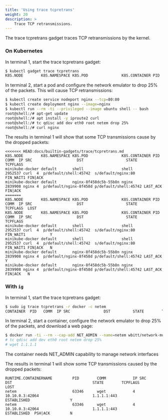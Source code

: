 ```yaml
---
title: 'Using trace tcpretrans'
weight: 20
description: >
    Trace TCP retransmissions.
---
```


The trace tcpretrans gadget traces TCP retransmissions by the kernel.

### On Kubernetes

In terminal 1, start the trace tcpretrans gadget:

```bash
$ kubectl gadget trace tcpretrans
K8S.NODE        K8S.NAMESPACE K8S.POD               K8S.CONTAINER PID     COMM  IP SRC                    DST                   STATE     TCPFLAGS  LOST
```

In terminal 2, start a pod and configure the network emulator to drop 25% of the packets. This will cause TCP retransmissions:

```bash
$ kubectl create service nodeport nginx --tcp=80:80
$ kubectl create deployment nginx --image=nginx
$ kubectl run --rm -ti --privileged --image ubuntu shell -- bash
root@shell:/# apt-get update
root@shell:/# apt install -y iproute2 curl
root@shell:/# tc qdisc add dev eth0 root netem drop 25%
root@shell:/# curl nginx
```

The results in terminal 1 will show that some TCP transmissions cause by the dropped packets:

```
<<<<<<< HEAD:docs/builtin-gadgets/trace/tcpretrans.md
K8S.NODE        K8S.NAMESPACE K8S.POD               K8S.CONTAINER PID     COMM  IP SRC                    DST                   STATE     TCPFLAGS
minikube-docker default       shell                 shell         2952537 curl  4  p/default/shell:45742  s/default/nginx:80    FIN_WAIT1 FIN|ACK
minikube-docker default       nginx-8f458dc5b-55b8n nginx         2839908 nginx 4  p/default/nginx-8f458d p/default/shell:45742 LAST_ACK  FIN|ACK
=======
K8S.NODE        K8S.NAMESPACE K8S.POD               K8S.CONTAINER PID     COMM  IP SRC                    DST                   STATE     TCPFLAGS  LOST
K8S.NODE        K8S.NAMESPACE K8S.POD               K8S.CONTAINER PID     COMM  IP SRC                    DST                   STATE     TCPFLAGS
minikube-docker default       shell                 shell         2952537 curl  4  p/default/shell:45742  s/default/nginx:80    FIN_WAIT1           Y
minikube-docker default       shell                 shell         2952537 curl  4  p/default/shell:45742  s/default/nginx:80    FIN_WAIT1 FIN|ACK   N
minikube-docker default       nginx-8f458dc5b-55b8n nginx         2839908 nginx 4  p/default/nginx-8f458d p/default/shell:45742 LAST_ACK            Y
minikube-docker default       nginx-8f458dc5b-55b8n nginx         2839908 nginx 4  p/default/nginx-8f458d p/default/shell:45742 LAST_ACK  FIN|ACK   N
```

### With `ig`

In terminal 1, start the trace tcpretrans gadget:

```bash
$ sudo ig trace tcpretrans -r docker -c netem
CONTAINER  PID   COMM  IP SRC               DST          STATE        TCPFLAGS
```

In terminal 2, start a container, configure the network emulator to drop 25% of the packets, and download a web page:

```bash
$ docker run -ti --rm --cap-add NET_ADMIN --name=netem wbitt/network-multitool -- /bin/bash
# tc qdisc add dev eth0 root netem drop 25%
# wget 1.1.1.1
```

The container needs NET_ADMIN capability to manage network interfaces

The results in terminal 1 will show some TCP transmissions caused by the dropped packets:

```
RUNTIME.CONTAINERNAME         PID        COMM            IP SRC                                    DST                                    STATE        TCPFLAGS        LOST
netem                         63346      wget            4  10.10.0.3:42064                        1.1.1.1:443                            ESTABLISHED                  Y
netem                         63346      wget            4  10.10.0.3:42064                        1.1.1.1:443                            ESTABLISHED  PSH|ACK         N
```
